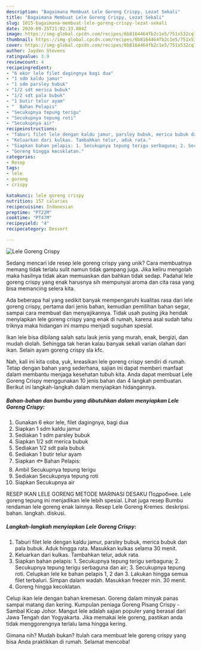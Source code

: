 ```yaml
---
description: "Bagaimana Membuat Lele Goreng Crispy, Lezat Sekali"
title: "Bagaimana Membuat Lele Goreng Crispy, Lezat Sekali"
slug: 1015-bagaimana-membuat-lele-goreng-crispy-lezat-sekali
date: 2020-09-25T21:02:33.804Z
image: https://img-global.cpcdn.com/recipes/6b8164464fb2c1e5/751x532cq70/lele-goreng-crispy-foto-resep-utama.jpg
thumbnail: https://img-global.cpcdn.com/recipes/6b8164464fb2c1e5/751x532cq70/lele-goreng-crispy-foto-resep-utama.jpg
cover: https://img-global.cpcdn.com/recipes/6b8164464fb2c1e5/751x532cq70/lele-goreng-crispy-foto-resep-utama.jpg
author: Jayden Stevens
ratingvalue: 3.9
reviewcount: 4
recipeingredient:
- "6 ekor lele filet dagingnya bagi dua"
- "1 sdm kaldu jamur"
- "1 sdm parsley bubuk"
- "1/2 sdt merica bubuk"
- "1/2 sdt pala bubuk"
- "1 butir telur ayam"
- "  Bahan Pelapis"
- "Secukupnya tepung terigu"
- "Secukupnya tepung roti"
- "Secukupnya air"
recipeinstructions:
- "Taburi filet lele dengan kaldu jamur, parsley bubuk, merica bubuk dan pala bubuk. Aduk hingga rata. Masukkan kulkas selama 30 menit."
- "Keluarkan dari kulkas. Tambahkan telur, aduk rata."
- "Siapkan bahan pelapis: 1. Secukupnya tepung terigu serbaguna; 2. Secukupnya tepung terigu serbaguna dan air; 3. Secukupnya tepung roti. Celupkan lele ke bahan pelapis 1, 2 dan 3. Lakukan hingga semua filet terbaluri. Simpan dalam wadah. Masukkan freezer min. 30 menit."
- "Goreng hingga kecoklatan."
categories:
- Resep
tags:
- lele
- goreng
- crispy

katakunci: lele goreng crispy 
nutrition: 157 calories
recipecuisine: Indonesian
preptime: "PT22M"
cooktime: "PT47M"
recipeyield: "4"
recipecategory: Dessert

---
```



![Lele Goreng Crispy](https://img-global.cpcdn.com/recipes/6b8164464fb2c1e5/751x532cq70/lele-goreng-crispy-foto-resep-utama.jpg)

Sedang mencari ide resep lele goreng crispy yang unik? Cara membuatnya memang tidak terlalu sulit namun tidak gampang juga. Jika keliru mengolah maka hasilnya tidak akan memuaskan dan bahkan tidak sedap. Padahal lele goreng crispy yang enak harusnya sih mempunyai aroma dan cita rasa yang bisa memancing selera kita.

Ada beberapa hal yang sedikit banyak mempengaruhi kualitas rasa dari lele goreng crispy, pertama dari jenis bahan, kemudian pemilihan bahan segar, sampai cara membuat dan menyajikannya. Tidak usah pusing jika hendak menyiapkan lele goreng crispy yang enak di rumah, karena asal sudah tahu triknya maka hidangan ini mampu menjadi suguhan spesial.

Ikan lele bisa dibilang salah satu lauk jenis yang murah, enak, bergizi, dan mudah diolah. Sehingga tak heran kalau banyak sekali varian olahan dari ikan. Selain ayam goreng crispy sla kfc.


Nah, kali ini kita coba, yuk, kreasikan lele goreng crispy sendiri di rumah. Tetap dengan bahan yang sederhana, sajian ini dapat memberi manfaat dalam membantu menjaga kesehatan tubuh kita. Anda dapat membuat Lele Goreng Crispy menggunakan 10 jenis bahan dan 4 langkah pembuatan. Berikut ini langkah-langkah dalam menyiapkan hidangannya.

<!--inarticleads1-->

##### Bahan-bahan dan bumbu yang dibutuhkan dalam menyiapkan Lele Goreng Crispy:

1. Gunakan 6 ekor lele, filet dagingnya, bagi dua
1. Siapkan 1 sdm kaldu jamur
1. Sediakan 1 sdm parsley bubuk
1. Siapkan 1/2 sdt merica bubuk
1. Sediakan 1/2 sdt pala bubuk
1. Sediakan 1 butir telur ayam
1. Siapkan  🐟 Bahan Pelapis:
1. Ambil Secukupnya tepung terigu
1. Sediakan Secukupnya tepung roti
1. Siapkan Secukupnya air


RESEP IKAN LELE GORENG METODE MARINASI DESAKU Подробнее. Lele goreng tepung ini menjadikan lele lebih spesial. Lihat juga resep Bumbu rendaman lele goreng enak lainnya. Resep Lele Goreng Kremes. deskripsi. bahan. langkah. diskusi. 

<!--inarticleads2-->

##### Langkah-langkah menyiapkan Lele Goreng Crispy:

1. Taburi filet lele dengan kaldu jamur, parsley bubuk, merica bubuk dan pala bubuk. Aduk hingga rata. Masukkan kulkas selama 30 menit.
1. Keluarkan dari kulkas. Tambahkan telur, aduk rata.
1. Siapkan bahan pelapis: 1. Secukupnya tepung terigu serbaguna; 2. Secukupnya tepung terigu serbaguna dan air; 3. Secukupnya tepung roti. Celupkan lele ke bahan pelapis 1, 2 dan 3. Lakukan hingga semua filet terbaluri. Simpan dalam wadah. Masukkan freezer min. 30 menit.
1. Goreng hingga kecoklatan.


Celup ikan lele dengan bahan kremesan. Goreng dalam minyak panas sampai matang dan kering. Kumpulan peniaga Goreng Pisang Crispy - Sambal Kicap Johor. Mangut lele adalah sajian populer yang berasal dari Jawa Tengah dan Yogyakarta. Jika memakai lele goreng, pastikan anda tidak menggorengnya terlalu lama hingga kering. 

Gimana nih? Mudah bukan? Itulah cara membuat lele goreng crispy yang bisa Anda praktikkan di rumah. Selamat mencoba!
